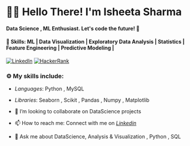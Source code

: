 # 👩‍💻 Hello There! I'm Isheeta Sharma
#### Data Science , ML Enthusiast. Let's code the future! 🚀
#### 🌱 Skills: ML | Data Visualization | Exploratory Data Analysis | Statistics | Feature Engineering | Predictive Modeling |

 [![LinkedIn](https://img.shields.io/static/v1.svg?label=LinkedIn&message=@IsheetaSharma&logo=linkedin&style=flat&color=blue)](https://www.linkedin.com/in/isheetasharma26/)
 [![HackerRank](https://img.shields.io/static/v1.svg?label=HackerRank&message=@IsheetaSharma&logo=HackerRank&style=flat&color=green)](https://www.hackerrank.com/profile/26ishita)

### :gear: My skills include:

- *Languages*: Python , MySQL

- *Libraries*: Seaborn , Scikit , Pandas , Numpy , Matplotlib    
- 👯 I’m looking to collaborate on DataScience projects
- 📫 How to reach me: Connect with me on *[Linkedin](https://www.linkedin.com/in/isheetasharma26/)*  
- 💬 Ask me about DataScience, Analysis & Visualization , Python , SQL
  

